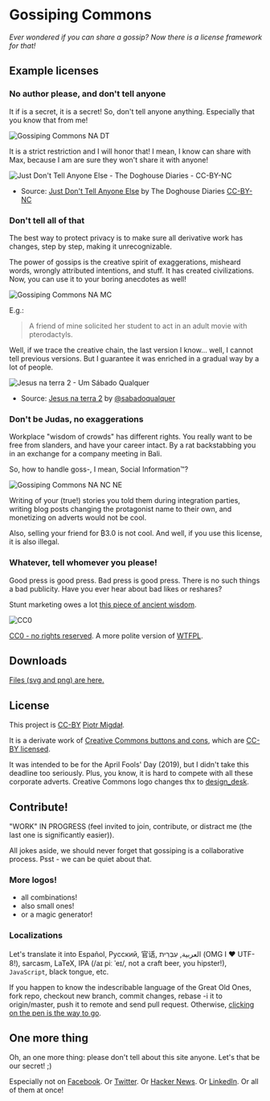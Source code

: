 # Gossiping Commons

*Ever wondered if you can share a gossip? Now there is a license framework for that!*

## Example licenses

### No author please, and don't tell anyone

It if is a secret, it is a secret! So, don't tell anyone anything. Especially that you know that from me!

![Gossiping Commons NA DT](imgs/GossipingCommons_NA_DT.png)

It is a strict restriction and I will honor that!
I mean, I know can share with Max, because I am are sure they won't share it with anyone!

![Just Don't Tell Anyone Else - The Doghouse Diaries - CC-BY-NC](external/just_dont_tell_anyone_else_3023_doghousediaries.png)

* Source: [Just Don't Tell Anyone Else](http://thedoghousediaries.com/3023) by The Doghouse Diaries [CC-BY-NC](https://creativecommons.org/licenses/by-nc/4.0/)

### Don't tell all of that

The best way to protect privacy is to make sure all derivative work has changes, step by step, making it unrecognizable.

The power of gossips is the creative spirit of exaggerations, misheard words, wrongly attributed intentions, and stuff. It has created civilizations. Now, you can use it to your boring anecdotes as well!

![Gossiping Commons NA MC](imgs/GossipingCommons_NA_MC.png)

E.g.:

> A friend of mine solicited her student to act in an adult movie with pterodactyls.

Well, if we trace the creative chain, the last version I know... well, I cannot tell previous versions.
But I guarantee it was enriched in a gradual way by a lot of people.

![Jesus na terra 2 - Um Sábado Qualquer](/Users/pmigdal/my_repos/gossipingcommons/external/jesus_966_umsabadoqualquer.jpg)

* Source: [Jesus na terra 2](https://www.umsabadoqualquer.com/966-jesus-na-terra-2/) by [@sabadoqualquer](https://twitter.com/sabadoqualquer)

### Don't be Judas, no exaggerations

Workplace "wisdom of crowds" has different rights. You really want to be free from slanders, and have your career intact. By a rat backstabbing you in an exchange for a company meeting in Bali.

So, how to handle goss-, I mean, Social Information™?

![Gossiping Commons NA NC NE](imgs/GossipingCommons_NA_NC_NE.png)

Writing of your (true!) stories you told them during integration parties, writing blog posts changing the protagonist name to their own, and monetizing on adverts would not be cool.

Also, selling your friend for ₿3.0 is not cool. And well, if you use this license, it is also illegal.

### Whatever, tell whomever you please!

Good press is good press. Bad press is good press. There is no such things a bad publicity. Have you ever hear about bad likes or reshares?

Stunt marketing owes a lot [this piece of ancient wisdom](https://en.wikipedia.org/wiki/Herostratus).

![CC0](https://mirrors.creativecommons.org/presskit/buttons/88x31/png/cc-zero.png)

[CC0 - no rights reserved](https://creativecommons.org/share-your-work/public-domain/cc0/). A more polite version of [WTFPL](http://www.wtfpl.net/).


## Downloads

[Files (svg and png) are here.](https://github.com/stared/gossipingcommons/tree/master/imgs)

## License

This project is [CC-BY](https://creativecommons.org/licenses/by/4.0/) [Piotr Migdał](https://p.migdal.pl/).

It is a derivate work of [Creative Commons buttons and cons](https://creativecommons.org/about/downloads), which are [CC-BY licensed]((https://creativecommons.org/licenses/by/4.0/)).

It was intended to be for the April Fools' Day (2019), but I didn't take this deadline too seriously.
Plus, you know, it is hard to compete with all these corporate adverts. Creative Commons logo changes thx to [design_desk](https://www.fiverr.com/design_desk).


## Contribute!

"WORK" IN PROGRESS (feel invited to join, contribute, or distract me (the last one is significantly easier)).

All jokes aside, we should never forget that gossiping is a collaborative process.
Psst -  we can be quiet about that.

### More logos!

- all combinations!
- also small ones!
- or a magic generator!

### Localizations

Let's translate it into Español, Русский, 官话, العربية, עִבְרִית‎ (OMG I ❤️ UTF-8!), sarcasm, LaTeX, IPA (/aɪ piː ˈeɪ/, not a craft beer, you hipster!), `JavaScript`, black tongue, etc.

If you happen to know the indescribable language of the Great Old Ones, fork repo, checkout new branch, commit changes, rebase -i it to origin/master, push it to remote and send pull request. Otherwise, [clicking on the pen is the way to go](https://github.com/stared/gossipingcommons).

## One more thing

Oh, an one more thing: please don't tell about this site anyone. Let's that be our secret! ;)

Especially not on [Facebook](https://www.facebook.com/sharer/sharer.php?u=https%3A//gossipingcommons.org). Or [Twitter](https://twitter.com/share?text=Gossiping%20Commons%20-%20"don't%20share%20alike"%20and%20"no%20author%20please"%20licenses%20@pmigdal&url=https://gossipingcommons.org&hashtags=GossipingCommons,OpenSource). Or [Hacker News](https://news.ycombinator.com/submitlink?u=https%3A%2F%2Fgossipingcommons.org&t=Gossiping%20Commons%20-%20open%20licenses%20for%20grapevine%20news). Or [LinkedIn](https://www.linkedin.com/shareArticle?mini=true&url=https%3A//gossipingcommons.org&title=Gossiping%20Commons%20-%20%22don't%20share%20alike%22%20and%20%22no%20author%20please%22%20licenses&summary=&source=https%3A//gossipingcommons.org). Or all of them at once!

